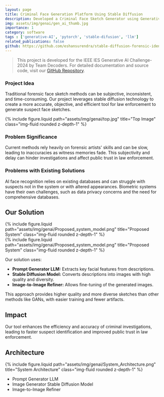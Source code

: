 ```yaml
---
layout: page
title: Criminal Face Generation Platform Using Stable Diffusion
description: Developed a Criminal Face Sketch Generator using Generative AI to generate accurate facial sketches and variations for streamlining investigations and forensics. Leveraged tools such as LLMs, PyTorch, Stable Diffusion models, Hugging Face Transformers, and ONNX.
img: assets/img/genai/gen_ai_thumb.jpg
importance: 1
category: software
tags : ['generative-AI', 'pytorch', 'stable-difusion', 'llm']
related_publications: false
github: https://github.com/eshansurendra/stable-diffusion-forensic-identification-working
---
```


> This project is developed for the IEEE IES Generative AI Challenge- 2024 by Team Decoders.
> For detailed documentation and source code, visit our [GitHub Repository](https://github.com/eshansurendra/stable-diffusion-forensic-identification-working).

### Project Idea

Traditional forensic face sketch methods can be subjective, inconsistent, and time-consuming. Our project leverages stable diffusion technology to create a more accurate, objective, and efficient tool for law enforcement to generate suspect face sketches.

<div class="row justify-content-sm-center">
    <div class="col-sm-6 mt-3 mt-md-0">
        {% include figure.liquid path="assets/img/genai/top.jpg" title="Top Image" class="img-fluid rounded z-depth-1" %}
    </div>
</div>


### Problem Significance

Current methods rely heavily on forensic artists' skills and can be slow, leading to inaccuracies as witness memories fade. This subjectivity and delay can hinder investigations and affect public trust in law enforcement.

### Problems with Existing Solutions

AI face recognition relies on existing databases and can struggle with suspects not in the system or with altered appearances. Biometric systems have their own challenges, such as data privacy concerns and the need for comprehensive databases.

## Our Solution

<div class="row">
    <div class="col-sm-6 mt-3 mt-md-0">
        {% include figure.liquid path="assets/img/genai/Proposed_system_model.png" title="Proposed System" class="img-fluid rounded z-depth-1" %}
    </div>
</div>

<div class="row">
    <div class="col-sm mt-3 mt-md-0">
        {% include figure.liquid path="assets/img/genai/Proposed_system_model.png" title="Proposed System" class="img-fluid rounded z-depth-1" %}
    </div>
</div>

Our solution uses:

- **Prompt Generator LLM:** Extracts key facial features from descriptions.
- **Stable Diffusion Model:** Converts descriptions into images with high quality and diversity.
- **Image-to-Image Refiner:** Allows fine-tuning of the generated images.

This approach provides higher quality and more diverse sketches than other methods like GANs, with easier training and fewer artifacts.

## Impact

Our tool enhances the efficiency and accuracy of criminal investigations, leading to faster suspect identification and improved public trust in law enforcement.

## Architecture

<div class="row">
    <div class="col-sm-6 mt-3 mt-md-0">
        {% include figure.liquid path="assets/img/genai/System_Architecture.png" title="System Architecture" class="img-fluid rounded z-depth-1" %}
    </div>
</div>

- Prompt Generator LLM
- Image Generator Stable Diffusion Model
- Image-to-Image Refiner

